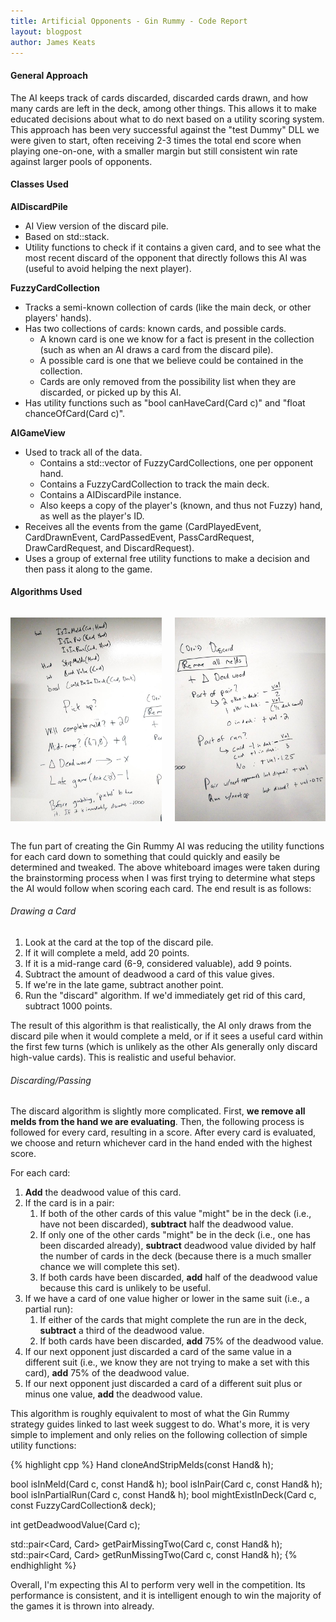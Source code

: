 ```yaml
---
title: Artificial Opponents - Gin Rummy - Code Report
layout: blogpost
author: James Keats
---
```

#### General Approach

The AI keeps track of cards discarded, discarded cards drawn, and how many cards are left in the deck, among other things. This allows it to make educated decisions about what to do next based on a utility scoring system. This approach has been very successful against the "test Dummy" DLL we were given to start, often receiving 2-3 times the total end score when playing one-on-one, with a smaller margin but still consistent win rate against larger pools of opponents.

<!--more-->

#### Classes Used

**AIDiscardPile**
* AI View version of the discard pile.
* Based on std::stack.
* Utility functions to check if it contains a given card, and to see what the most recent discard of the opponent that directly follows this AI was (useful to avoid helping the next player).

<p></p>

**FuzzyCardCollection**
* Tracks a semi-known collection of cards (like the main deck, or other players' hands).
* Has two collections of cards: known cards, and possible cards.
    * A known card is one we know for a fact is present in the collection (such as when an AI draws a card from the discard pile).
    * A possible card is one that we believe could be contained in the collection.
    * Cards are only removed from the possibility list when they are discarded, or picked up by this AI.
* Has utility functions such as "bool canHaveCard(Card c)" and "float chanceOfCard(Card c)".

<p></p>

**AIGameView**
* Used to track all of the data.
    * Contains a std::vector of FuzzyCardCollections, one per opponent hand.
    * Contains a FuzzyCardCollection to track the main deck.
    * Contains a AIDiscardPile instance.
    * Also keeps a copy of the player's (known, and thus not Fuzzy) hand, as well as the player's ID.
* Receives all the events from the game (CardPlayedEvent, CardDrawnEvent, CardPassedEvent, PassCardRequest, DrawCardRequest, and DiscardRequest).
* Uses a group of external free utility functions to make a decision and then pass it along to the game.

<p></p>

#### Algorithms Used
<p>
    <div class="columns">
        <div class="col-6 col-s-12">
            <p class="text-align-center">
                <img src="/assets/img/blog/artificial-opponents/gin-rummy-1.jpg" style="width: 340px;">
            </p>
        </div>
        <div class="col-6 col-s-12">
            <p class="text-align-center">
                <img src="/assets/img/blog/artificial-opponents/gin-rummy-2.jpg" style="width: 340px;">
            </p>
        </div>
    </div>
</p>

The fun part of creating the Gin Rummy AI was reducing the utility functions for each card down to something that could quickly and easily be determined and tweaked. The above whiteboard images were taken during the brainstorming process when I was first trying to determine what steps the AI would follow when scoring each card. The end result is as follows:

###### Drawing a Card
1. Look at the card at the top of the discard pile.
2. If it will complete a meld, add 20 points.
3. If it is a mid-range card (6-9, considered valuable), add 9 points.
4. Subtract the amount of deadwood a card of this value gives.
5. If we're in the late game, subtract another point.
6. Run the "discard" algorithm. If we'd immediately get rid of this card, subtract 1000 points.

The result of this algorithm is that realistically, the AI only draws from the discard pile when it would complete a meld, or if it sees a useful card within the first few turns (which is unlikely as the other AIs generally only discard high-value cards). This is realistic and useful behavior.

###### Discarding/Passing

The discard algorithm is slightly more complicated. First, **we remove all melds from the hand we are evaluating**. Then, the following process is followed for every card, resulting in a score. After every card is evaluated, we choose and return whichever card in the hand ended with the highest score.</p>

For each card:
1. **Add** the deadwood value of this card.
2. If the card is in a pair:
    1. If both of the other cards of this value "might" be in the deck (i.e., have not been discarded), **subtract** half the deadwood value.
    2. If only one of the other cards "might" be in the deck (i.e., one has been discarded already), **subtract** deadwood value divided by half the number of cards in the deck (because there is a much smaller chance we will complete this set).
    3. If both cards have been discarded, **add** half of the deadwood value because this card is unlikely to be useful.
3. If we have a card of one value higher or lower in the same suit (i.e., a partial run):
    1. If either of the cards that might complete the run are in the deck, **subtract** a third of the deadwood value.
    2. If both cards have been discarded, **add** 75% of the deadwood value.
4. If our next opponent just discarded a card of the same value in a different suit (i.e., we know they are not trying to make a set with this card), **add** 75% of the deadwood value.
5. If our next opponent just discarded a card of a different suit plus or minus one value, **add** the deadwood value.

This algorithm is roughly equivalent to most of what the Gin Rummy strategy guides linked to last week suggest to do. What's more, it is very simple to implement and only relies on the following collection of simple utility functions:

{% highlight cpp %}
Hand cloneAndStripMelds(const Hand& h);
 
bool isInMeld(Card c, const Hand& h);
bool isInPair(Card c, const Hand& h);
bool isInPartialRun(Card c, const Hand& h);
bool mightExistInDeck(Card c, const FuzzyCardCollection& deck);
 
int getDeadwoodValue(Card c);
 
std::pair<Card, Card> getPairMissingTwo(Card c, const Hand& h);
std::pair<Card, Card> getRunMissingTwo(Card c, const Hand& h);
{% endhighlight %}

Overall, I'm expecting this AI to perform very well in the competition. Its performance is consistent, and it is intelligent enough to win the majority of the games it is thrown into already.
